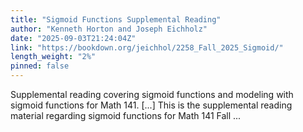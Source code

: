 ```yaml
---
title: "Sigmoid Functions Supplemental Reading"
author: "Kenneth Horton and Joseph Eichholz"
date: "2025-09-03T21:24:04Z"
link: "https://bookdown.org/jeichhol/2258_Fall_2025_Sigmoid/"
length_weight: "2%"
pinned: false
---
```


Supplemental reading covering sigmoid functions and modeling with sigmoid functions for Math 141. [...] This is the supplemental reading material regarding sigmoid functions for Math 141 Fall ...
